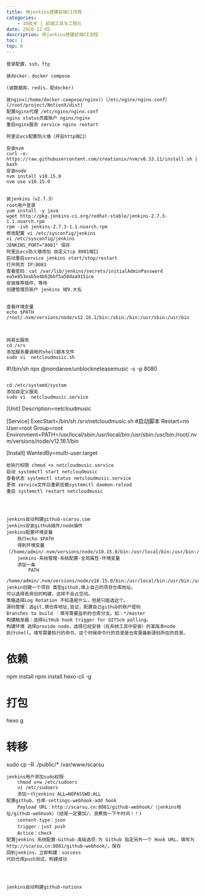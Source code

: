 ```yaml
---
title: 用jenkins搭建前端CI流程
categories:
    - 10技术 | 前端工具与工程化
date: 2020-12-05
description: 用jenkins搭建前端CI流程
toc: 1
top: 0
---
```

```
登录配置，ssh，ftp

装docker，docker compose

(装数据库，redis，配docker)

装nginx(/home/docker-compose/nginx)）（/etc/nginx/nginx.conf）(/root/project/NotionX/dist)
配置nginx代理 /etc/nginx/nginx.conf
nginx status页面账户 nginx/nginx
重启nginx服务 service nginx restart

阿里云ecs配置防火墙（开启http端口）

安装nvm
curl -o- https://raw.githubusercontent.com/creationix/nvm/v0.33.11/install.sh | bash
安装node
nvm install v10.15.0
nvm use v10.15.0


装jenkins（v2.7.3）
root用户登录
yum install -y java
wget http://pkg.jenkins-ci.org/redhat-stable/jenkins-2.7.3-1.1.noarch.rpm
rpm -ivh jenkins-2.7.3-1.1.noarch.rpm
修改配置 vi /etc/sysconfig/jenkins
vi /etc/sysconfig/jenkins 
JENKINS_PORT="8081" 保存
阿里云ecs防火墙添加 自定义tcp 8081端口
启动重启service jenkins start/stop/restart
打开网页 IP:8081
查看密码：cat /var/lib/jenkins/secrets/initialAdminPassword
ea5e853eab5e4b62bbf5a50daa9151ce
安装推荐插件，等待
创建管理员账户 jenkins 域9.大名


查看环境变量
echo $PATH
/root/.nvm/versions/node/v12.16.1/bin:/sbin:/bin:/usr/sbin:/usr/bin



网易云服务
cd /srv
添加服务要调用的shell脚本文件
sudo vi  netcloudmusic.sh 
```
#!/bin/sh
npx @nondanee/unblockneteasemusic -s -p 8080
```

cd /etc/systemd/system
添加自定义服务
sudo vi  netcloudmusic.service
```
[Unit]
Description=netcloudmusic

[Service]
ExecStart=/bin/sh /srv/netcloudmusic.sh #启动脚本
Restart=no
User=root
Group=root
Environment=PATH=/usr/local/sbin:/usr/local/bin:/usr/sbin:/usr/bin:/root/.nvm/versions/node/v12.16.1/bin

[Install]
WantedBy=multi-user.target
```
给执行权限 chmod +x netcloudmusic.service
启动 systemctl start netcloudmusic
查看状态 systemctl status netcloudmusic.service
更改 service文件后重新加载systemctl daemon-reload
重启 systemctl restart netcloudmusic




jenkins自动构建github-scarsu.com
jenkins安装github插件/node插件
jenkins配置环境变量
	执行echo $PATH
	得到环境变量（/home/admin/.nvm/versions/node/v10.15.0/bin:/usr/local/bin:/usr/bin:/usr/local/sbin:/usr/sbin:/home/admin/.local/bin:/home/admin/bin
	jenkins-系统管理-系统配置-全局属性-环境变量
	添加一条
		PATH
		/home/admin/.nvm/versions/node/v10.15.0/bin:/usr/local/bin:/usr/bin:/usr/local/sbin:/usr/sbin:/home/admin/.local/bin:/home/admin/bin
jenkin创建一个项目 类型github,填上自己的项目仓库地址。
可以选择丢弃旧的构建，这样不会占空间。
策略选择Log Rotation 不知道是什么，但是只能选这个。
源码管理：选git,填仓库地址,验证，配置自己github的账户密码
Branches to build ：填写需要监听的仓库分支。如：*/master
构建触发器：选择GitHub hook trigger for GITScm polling。
构建环境 选择provide node，选择已经安装（在系统工具中安装）的某版本node
执行shell。填写需要执行的命令。这个时候命令行的目录是仓库里最新源码所在的目录。
```
# 依赖
npm install
npm install hexo-cli -g
# 打包
hexo g
# 转移
sudo cp -R ./public/* /var/www/scarsu
```
jenkins用户添加sudo权限
	chmod u+w /etc/sudoers
	vi /etc/sudoers
	添加一行jenkins ALL=NOPASSWD:ALL
配置github，仓库-settings-webhook-add hook
	Payload URL：http://scarsu.cn:8081/github-webhook/（jenkins地址/github-webhook）(结尾一定要加/，浪费我一下午时间！！)
	content-type：json
	trigger：just push
	Actice：check
配置jenkins 系统配置-Github-高级选项-为 Github 指定另外一个 Hook URL，填写为http://scarsu.cn:8081/github-webhook/，保存
回到jenkins，立即构建：success
代码仓库push测试，构建成功




jenkins自动构建github-notionx
```